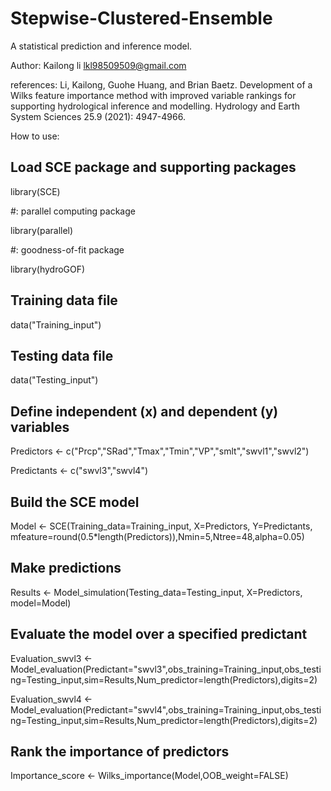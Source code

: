# Stepwise-Clustered-Ensemble

A statistical prediction and inference model.

Author:
Kailong li  <lkl98509509@gmail.com>

references:
Li, Kailong, Guohe Huang, and Brian Baetz. Development of a Wilks feature importance method with improved variable rankings for supporting hydrological inference and modelling. Hydrology and Earth System Sciences 25.9 (2021): 4947-4966.

How to use:
## Load SCE package and supporting packages 
library(SCE)

#: parallel computing package

library(parallel)

#: goodness-of-fit package

library(hydroGOF) 

## Training data file
data("Training_input")
## Testing data file
data("Testing_input")

## Define independent (x) and dependent (y) variables
Predictors <- c("Prcp","SRad","Tmax","Tmin","VP","smlt","swvl1","swvl2")

Predictants <- c("swvl3","swvl4")

## Build the SCE model
Model <- SCE(Training_data=Training_input, X=Predictors, Y=Predictants, mfeature=round(0.5*length(Predictors)),Nmin=5,Ntree=48,alpha=0.05)

## Make predictions
Results <- Model_simulation(Testing_data=Testing_input, X=Predictors, model=Model)

## Evaluate the model over a specified predictant
Evaluation_swvl3 <- Model_evaluation(Predictant="swvl3",obs_training=Training_input,obs_testing=Testing_input,sim=Results,Num_predictor=length(Predictors),digits=2)

Evaluation_swvl4 <- Model_evaluation(Predictant="swvl4",obs_training=Training_input,obs_testing=Testing_input,sim=Results,Num_predictor=length(Predictors),digits=2)

## Rank the importance of predictors
Importance_score <- Wilks_importance(Model,OOB_weight=FALSE)

